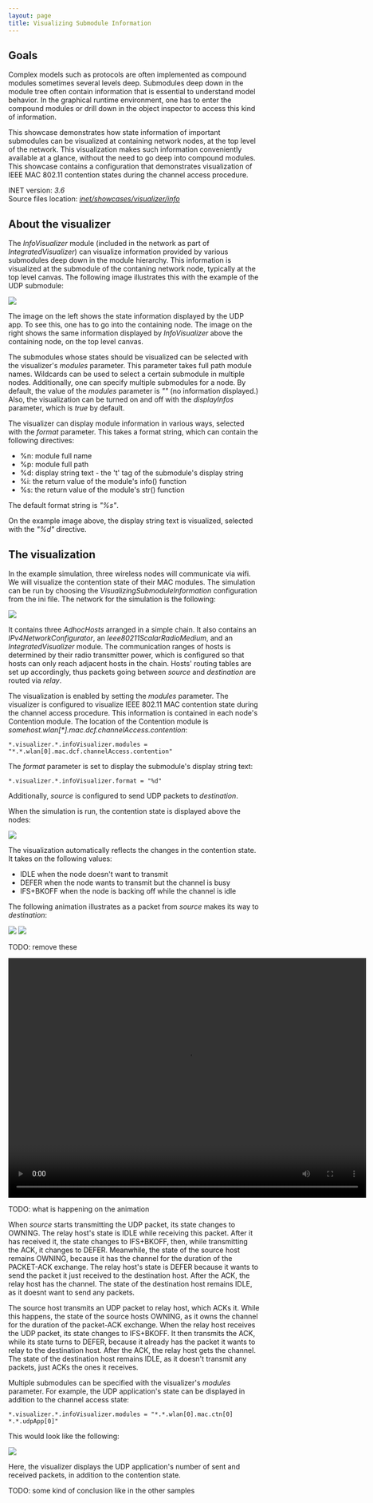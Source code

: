 ```yaml
---
layout: page
title: Visualizing Submodule Information
---
```


## Goals

Complex models such as protocols are often implemented as compound
modules sometimes several levels deep. Submodules deep down in the
module tree often contain information that is essential to understand
model behavior. In the graphical runtime environment, one has to enter
the compound modules or drill down in the object inspector to access
this kind of information.

This showcase demonstrates how state information of important submodules
can be visualized at containing network nodes, at the top level of the
network. This visualization makes such information conveniently
available at a glance, without the need to go deep into compound
modules. This showcase contains a configuration that demonstrates
visualization of IEEE MAC 802.11 contention states during the channel
access procedure.

INET version: <var>3.6</var><br>
Source files location: <a href="https://github.com/inet-framework/inet-showcases/tree/master/visualizer/info" target="_blank"><var>inet/showcases/visualizer/info</var></a>

## About the visualizer

The <var>InfoVisualizer</var> module (included in the network as part of
<var>IntegratedVisualizer</var>) can visualize information provided by
various submodules deep down in the module hierarchy. This information
is visualized at the submodule of the contaning network node, typically
at the top level canvas. The following image illustrates this with the
example of the UDP submodule:

<img class="screen" src="example.png">

The image on the left shows the state information displayed by the UDP
app. To see this, one has to go into the containing node. The image on
the right shows the same information displayed by
<var>InfoVisualizer</var> above the containing node, on the top level
canvas.

The submodules whose states should be visualized can be selected with
the visualizer's <var>modules</var> parameter. This parameter takes full
path module names. Wildcards can be used to select a certain submodule
in multiple nodes. Additionally, one can specify multiple submodules for
a node. By default, the value of the <var>modules</var> parameter is
<var>""</var> (no information displayed.) Also, the visualization can be
turned on and off with the <var>displayInfos</var> parameter, which is
<var>true</var> by default.

The visualizer can display module information in various ways, selected
with the <var>format</var> parameter. This takes a format
string, which can contain the following directives:

-   %n: module full name
-   %p: module full path
-   %d: display string text - the 't' tag of the submodule's display
    string
-   %i: the return value of the module's info() function
-   %s: the return value of the module's str() function

The default format string is <var>"%s"</var>.

On the example image above, the display string text is visualized,
selected with the <var>"%d"</var> directive.

## The visualization

In the example simulation, three wireless nodes will communicate via wifi. We
will visualize the contention state of their MAC modules. The simulation
can be run by choosing the <var>VisualizingSubmoduleInformation</var>
configuration from the ini file. The network for the simulation is the
following:

<img class="screen" src="infonetwork.png">

It contains three <var>AdhocHosts</var> arranged in a simple chain. It
also contains an <var>IPv4NetworkConfigurator</var>, an
<var>Ieee80211ScalarRadioMedium</var>, and an
<var>IntegratedVisualizer</var> module. The communication ranges of
hosts is determined by their radio transmitter power, which is
configured so that hosts can only reach adjacent hosts in the chain.
Hosts' routing tables are set up accordingly, thus packets going between
<var>source</var> and <var>destination</var> are routed via
<var>relay</var>.

The visualization is enabled by setting the <var>modules</var>
parameter. The visualizer is configured to visualize IEEE 802.11 MAC
contention state during the channel access procedure. This information
is contained in each node's Contention module. The location of the
Contention module is
<var>somehost.wlan[*].mac.dcf.channelAccess.contention</var>:

``` {.snippet}
*.visualizer.*.infoVisualizer.modules = "*.*.wlan[0].mac.dcf.channelAccess.contention"
```

The <var>format</var> parameter is set to display the submodule's
display string text:

``` {.snippet}
*.visualizer.*.infoVisualizer.format = "%d"
```

Additionally, <var>source</var> is configured to send UDP packets to
<var>destination</var>.

When the simulation is run, the contention state is displayed above the
nodes:

<img class="screen" src="accessstate.png">

The visualization automatically reflects the changes in the contention
state. It takes on the following values:

-   IDLE when the node doesn't want to transmit
-   DEFER when the node wants to transmit but the channel is busy
-   IFS+BKOFF when the node is backing off while the channel is idle

The following animation illustrates as a packet from <var>source</var>
makes its way to <var>destination</var>:

<img class="screen" src="info1.gif">

<img class="screen" src="info2.gif">

TODO: remove these

<p><video autoplay loop controls onclick="this.paused ? this.play() : this.pause();" src="VisualizingSubmoduleInformation0.mp4" width="718" height="480"></video></p>

<!--internal video recording playback speed 0.43 animation speed none-->

TODO: what is happening on the animation

When <var>source</var> starts transmitting the UDP packet, its state
changes to OWNING. The relay host's state is IDLE while receiving this
packet. After it has received it, the state changes to IFS+BKOFF, then,
while transmitting the ACK, it changes to DEFER. Meanwhile, the state of
the source host remains OWNING, because it has the channel for the
duration of the PACKET-ACK exchange. The relay host's state is DEFER
because it wants to send the packet it just received to the destination
host. After the ACK, the relay host has the channel. The state of the
destination host remains IDLE, as it doesnt want to send any packets.

The source host transmits an UDP packet to relay host, which ACKs it.
While this happens, the state of the source hosts OWNING, as it owns the
channel for the duration of the packet-ACK exchange. When the relay host
receives the UDP packet, its state changes to IFS+BKOFF. It then
transmits the ACK, while its state turns to DEFER, because it already
has the packet it wants to relay to the destination host. After the ACK,
the relay host gets the channel. The state of the destination host
remains IDLE, as it doesn't transmit any packets, just ACKs the ones it
receives.

Multiple submodules can be specified with the visualizer's
<var>modules</var> parameter. For example, the UDP application's state
can be displayed in addition to the channel access state:

``` {.snippet}
*.visualizer.*.infoVisualizer.modules = "*.*.wlan[0].mac.ctn[0] *.*.udpApp[0]"
```

This would look like the following:

<img class="screen" src="multiplemodules2.png">

Here, the visualizer displays the UDP application's number of sent and
received packets, in addition to the contention state.

TODO: some kind of conclusion like in the other samples
